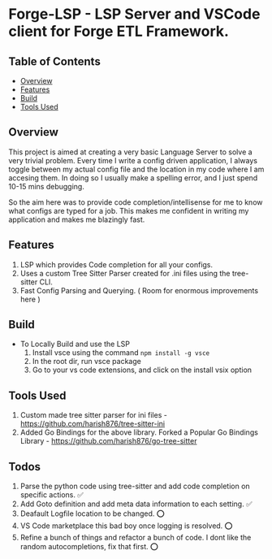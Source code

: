 # Forge-LSP - LSP Server and VSCode client for Forge ETL Framework.

## Table of Contents
- [Overview](#overview)
- [Features](#features)
- [Build](#build)
- [Tools Used](#tools-patterns)

## Overview
This project is aimed at creating a very basic Language Server to solve a very trivial problem. Every time I write a config driven application, I always toggle between my actual config file and the location in my code where I am accesing them. In doing so I usually
make a spelling error, and I just spend 10-15 mins debugging.

So the aim here was to provide code completion/intellisense for me to know what configs are typed for a job. This makes me confident in writing my application and makes me blazingly fast.

## Features
 1. LSP which provides Code completion for all your configs.
 2. Uses a custom Tree Sitter Parser created for .ini files using the tree-sitter CLI.
 3. Fast Config Parsing and Querying. ( Room for enormous improvements here )

## Build
 - To Locally Build and use the LSP
    1. Install vsce using the command ```npm install -g vsce  ```
    2. In the root dir, run vsce package
    3. Go to your vs code extensions, and click on the install vsix option 

## Tools Used
1. Custom made tree sitter parser for ini files - https://github.com/harish876/tree-sitter-ini
2. Added Go Bindings for the above library. Forked a Popular Go Bindings Library - https://github.com/harish876/go-tree-sitter

## Todos
1. Parse the python code using tree-sitter and add code completion on specific actions. ✅
2. Add Goto definition and add meta data information to each setting. ✅
3. Deafault Logfile location to be changed. ⭕
4. VS Code marketplace this bad boy once logging is resolved. ⭕
5. Refine a bunch of things and refactor a bunch of code. I dont like the random autocompletions, fix that first. ⭕

